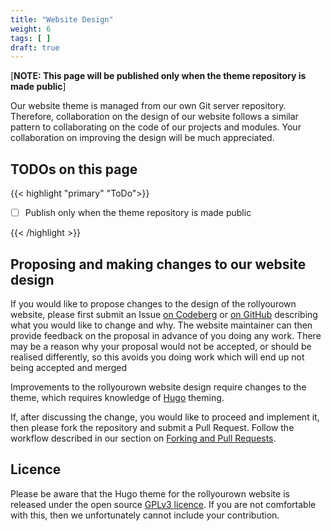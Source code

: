 ```yaml
---
title: "Website Design"
weight: 6
tags: [ ]
draft: true
---
```

<!--
SPDX-FileCopyrightText: 2022 Wilfred Nicoll <xyzroller@rollyourown.xyz>
SPDX-License-Identifier: CC-BY-SA-4.0
-->

[**NOTE: This page will be published only when the theme repository is made public**]

Our website theme is managed from our own Git server repository. Therefore, collaboration on the design of our website follows a similar pattern to collaborating on the code of our projects and modules. Your collaboration on improving the design will be much appreciated.

<!--more-->

## TODOs on this page

{{< highlight "primary" "ToDo">}}

- [ ] Publish only when the theme repository is made public

{{< /highlight >}}

## Proposing and making changes to our website design

If you would like to propose changes to the design of the rollyourown website, please first submit an Issue [on Codeberg](https://codeberg.org/rollyourown-xyz/ryo-website-hugo-theme/issues) or [on GitHub](https://github.com/rollyourown-xyz/ryo-website-hugo-theme/issues) describing what you would like to change and why. The website maintainer can then provide feedback on the proposal in advance of you doing any work. There may be a reason why your proposal would not be accepted, or should be realised differently, so this avoids you doing work which will end up not being accepted and merged

Improvements to the rollyourown website design require changes to the theme, which requires knowledge of [Hugo](https://gohugo.io/) theming.

If, after discussing the change, you would like to proceed and implement it, then please fork the repository and submit a Pull Request. Follow the workflow described in our section on [Forking and Pull Requests](/collaborate/working_with_git/forking_and_pull_requests/).

## Licence

Please be aware that the Hugo theme for the rollyourown website is released under the open source [GPLv3 licence](https://spdx.org/licenses/GPL-3.0-or-later.html). If you are not comfortable with this, then we unfortunately cannot include your contribution.
